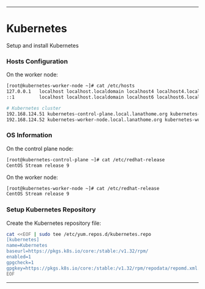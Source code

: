 

---

# Kubernetes
Setup and install Kubernetes

### Hosts Configuration
On the worker node:
```bash
[root@kubernetes-worker-node ~]# cat /etc/hosts
127.0.0.1   localhost localhost.localdomain localhost4 localhost4.localdomain4
::1         localhost localhost.localdomain localhost6 localhost6.localdomain6

# Kubernetes cluster
192.168.124.51 kubernetes-control-plane.local.lanathome.org kubernetes-control-plane.local kubernetes-control-plane
192.168.124.52 kubernetes-worker-node.local.lanathome.org kubernetes-worker-node.local kubernetes-worker-node
```

### OS Information
On the control plane node:
```bash
[root@kubernetes-control-plane ~]# cat /etc/redhat-release 
CentOS Stream release 9
```

On the worker node:
```bash
[root@kubernetes-worker-node ~]# cat /etc/redhat-release 
CentOS Stream release 9
```

### Setup Kubernetes Repository
Create the Kubernetes repository file:
```bash
cat <<EOF | sudo tee /etc/yum.repos.d/kubernetes.repo
[kubernetes]
name=Kubernetes
baseurl=https://pkgs.k8s.io/core:/stable:/v1.32/rpm/
enabled=1
gpgcheck=1
gpgkey=https://pkgs.k8s.io/core:/stable:/v1.32/rpm/repodata/repomd.xml.key
EOF
```

--- 
